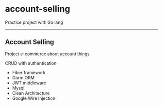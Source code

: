 # account-selling
Practice project with Go lang

---

## Account Selling
Project e-commerce about account things

CRUD with authentication
- Fiber framework
- Gorm ORM
- JWT middleware
- Mysql
- Clean Architecture
- Google Wire Injection
